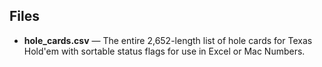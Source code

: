 ## Files

- **hole_cards.csv** — The entire 2,652-length list of hole cards for Texas Hold'em with sortable status flags for use in Excel or Mac Numbers.

